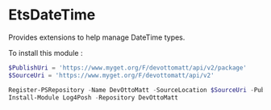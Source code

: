 # EtsDateTime
Provides extensions to help manage DateTime types.

To install this module :
```Powershell
$PublishUri = 'https://www.myget.org/F/devottomatt/api/v2/package'
$SourceUri = 'https://www.myget.org/F/devottomatt/api/v2'

Register-PSRepository -Name DevOttoMatt -SourceLocation $SourceUri -PublishLocation $PublishUri #-InstallationPolicy Trusted
Install-Module Log4Posh -Repository DevOttoMatt
```
